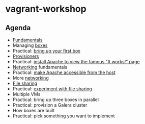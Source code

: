 # vagrant-workshop

## Agenda

* [Fundamentals](fundamentals.md)
* Managing [boxes](boxes.md)
* Practical: [bring up your first box](01_first_box/Vagrantfile)
* [Provisioners](provisioners.md)
* Practical: [install Apache to view the famous "It works!" page](02_apache/Vagrantfile)
* [Networking](networking.md) fundamentals
* Practical: [make Apache accessible from the host](03_host_access/Vagrantfile)
* More [networking](networking2.md)
* [File sharing](filesharing.md)
* Practical: [experiment with file sharing](04_filesharing/Vagrantfile)
* Multiple VMs
* Practical: bring up three boxes in parallel
* Practical: provision a Galera cluster
* How boxes are built
* Practical: pick something you want to implement
